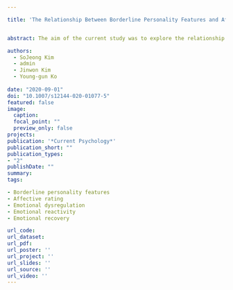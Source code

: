 ```yaml
---

title: 'The Relationship Between Borderline Personality Features and Affective Responses to Altering Emotional Context'


abstract: The aim of the current study was to explore the relationship between borderline personality (BP) features and the ability to shift one’s affective responses as emotional circumstances and demands change. A total of 86 analogue participants viewed dynamic neutral facial expressions at baseline, negative facial expressions, and immediately following neutral facial expressions. We assessed whether participants were able to change their affective ratings as the context of presented facial stimuli changed from negative to neutral. Results revealed that higher the BP feature severity, participants exhibited lower affective ratings to neutral facial stimuli following negative ones. This result remained notable even after baseline affect ratings of neutral stimuli, depressive symptoms, anxiety, and anger proneness as personality traits were controlled for. Our results imply that vulnerability in flexibly changing one’s affect to situational demand can contribute to emotion dysregulation related to BP features. We add to the past research by further elucidating the constituents underlying BP features.

authors:
  - SoJeong Kim
  - admin
  - Jinwon Kim
  - Young-gun Ko
  
date: "2020-09-01"
doi: "10.1007/s12144-020-01077-5"
featured: false
image:
  caption: 
  focal_point: ""
  preview_only: false
projects:
publication: '*Current Psychology*'
publication_short: ""
publication_types:
- "2"
publishDate: ""
summary: 
tags:

- Borderline personality features
- Affective rating
- Emotional dysregulation
- Emotional reactivity
- Emotional recovery

url_code: 
url_dataset: 
url_pdf: 
url_poster: ''
url_project: ''
url_slides: ''
url_source: ''
url_video: ''
---
```


